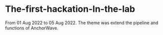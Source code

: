 # The-first-hackation-In-the-lab
From 01 Aug 2022 to 05 Aug 2022. The theme was extend the pipeline and functions of AnchorWave.
